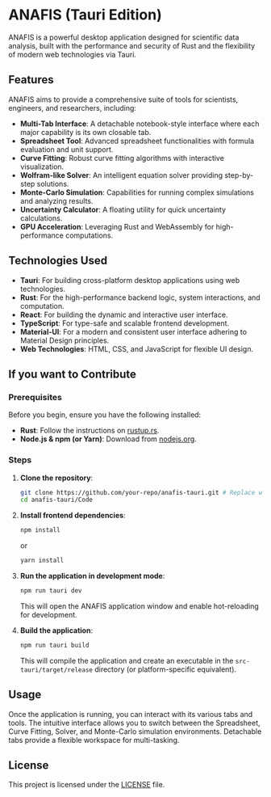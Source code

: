 # ANAFIS (Tauri Edition)

ANAFIS is a powerful desktop application designed for scientific data analysis, built with the performance and security of Rust and the flexibility of modern web technologies via Tauri.

## Features

ANAFIS aims to provide a comprehensive suite of tools for scientists, engineers, and researchers, including:

-   **Multi-Tab Interface**: A detachable notebook-style interface where each major capability is its own closable tab.
-   **Spreadsheet Tool**: Advanced spreadsheet functionalities with formula evaluation and unit support.
-   **Curve Fitting**: Robust curve fitting algorithms with interactive visualization.
-   **Wolfram-like Solver**: An intelligent equation solver providing step-by-step solutions.
-   **Monte-Carlo Simulation**: Capabilities for running complex simulations and analyzing results.
-   **Uncertainty Calculator**: A floating utility for quick uncertainty calculations.
-   **GPU Acceleration**: Leveraging Rust and WebAssembly for high-performance computations.

## Technologies Used

-   **Tauri**: For building cross-platform desktop applications using web technologies.
-   **Rust**: For the high-performance backend logic, system interactions, and computation.
-   **React**: For building the dynamic and interactive user interface.
-   **TypeScript**: For type-safe and scalable frontend development.
-   **Material-UI**: For a modern and consistent user interface adhering to Material Design principles.
-   **Web Technologies**: HTML, CSS, and JavaScript for flexible UI design.

## If you want to Contribute

### Prerequisites

Before you begin, ensure you have the following installed:

-   **Rust**: Follow the instructions on [rustup.rs](https://rustup.rs/).
-   **Node.js & npm (or Yarn)**: Download from [nodejs.org](https://nodejs.org/).

### Steps

1.  **Clone the repository**:
    ```bash
    git clone https://github.com/your-repo/anafis-tauri.git # Replace with actual repo URL
    cd anafis-tauri/Code
    ```

2.  **Install frontend dependencies**:
    ```bash
    npm install
    ```
    or
    ```bash
    yarn install
    ```

3.  **Run the application in development mode**:
    ```bash
    npm run tauri dev
    ```
    This will open the ANAFIS application window and enable hot-reloading for development.

4.  **Build the application**:
    ```bash
    npm run tauri build
    ```
    This will compile the application and create an executable in the `src-tauri/target/release` directory (or platform-specific equivalent).

## Usage

Once the application is running, you can interact with its various tabs and tools. The intuitive interface allows you to switch between the Spreadsheet, Curve Fitting, Solver, and Monte-Carlo simulation environments. Detachable tabs provide a flexible workspace for multi-tasking.


## License

This project is licensed under the [LICENSE](LICENSE) file.
